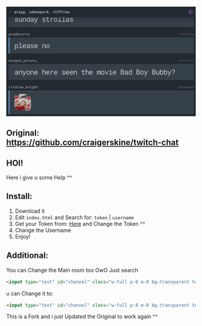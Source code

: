 ![screenshot](screen.jpg)

Original: https://github.com/craigerskine/twitch-chat
---

HOI!
---
Here i give u some Help ^^

Install:
---
1. Download it
2. Edit `index.html` and Search for: `token` | `username`
3. Get your Token from: [Here](https://twitchapps.com/tmi) and Change the Token ^^
4. Change the Username
5. Enjoy!

Additional:
---
You can Change the Main room too OwO
Just search
```html
<input type="text" id="channel" class="w-full p-0 m-0 bg-transparent text-grey hover:text-white focus:text-white font-bold inline-block appearance-none focus:outline-none" value="qrayg, sdshepard, rifftrax" placeholder="channel name" />
```

u can Change it to:

```html
<input type="text" id="channel" class="w-full p-0 m-0 bg-transparent text-grey hover:text-white focus:text-white font-bold inline-block appearance-none focus:outline-none" value="shroud" placeholder="channel name" />
```
This is a Fork and i just Updated the Original to work again ^^ 
